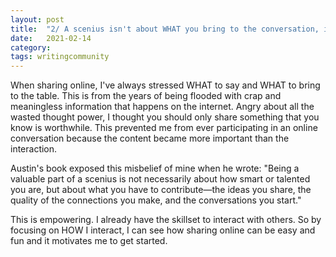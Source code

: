 ```yaml
---
layout: post
title:  "2/ A scenius isn't about WHAT you bring to the conversation, it's about HOW you bring it."
date:   2021-02-14
category: 
tags: writingcommunity
---
```

When sharing online, I've always stressed WHAT to say and WHAT to bring to the table. This is from the years of being flooded with crap and meaningless information that happens on the internet. Angry about all the wasted thought power, I thought you should only share something that you know is worthwhile. This prevented me from ever participating in an online conversation because the content became more important than the interaction. 

Austin's book exposed this misbelief of mine when he wrote: "Being a valuable part of a scenius is not necessarily about how smart or talented you are, but about what you have to contribute—the ideas you share, the quality of the connections you make, and the conversations you start."

This is empowering. I already have the skillset to interact with others. So by focusing on HOW I interact, I can see how sharing online can be easy and fun and it motivates me to get started. 